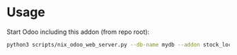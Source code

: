 # Usage

Start Odoo including this addon (from repo root):

```bash
python3 scripts/nix_odoo_web_server.py --db-name mydb --addon stock_location_product_restriction
```
